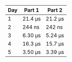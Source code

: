 | Day | Part 1  | Part 2  |
| --- | ------- | ------- |
|   1 | 21.4 µs | 21.2 µs |
|   2 |  244 ns |  242 ns |
|   3 | 6.30 µs | 5.24 µs |
|   4 | 16.3 µs | 15.7 µs |
|   5 | 3.50 µs | 3.39 µs |
